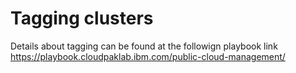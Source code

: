 # Tagging clusters

Details about tagging can be found at the followign playbook link  
https://playbook.cloudpaklab.ibm.com/public-cloud-management/